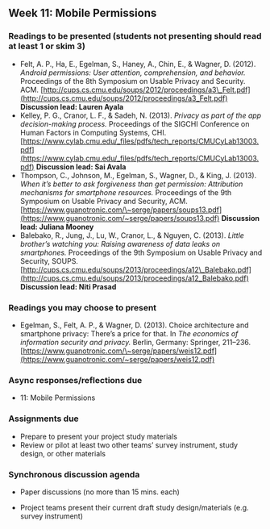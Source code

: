 ## Week 11: Mobile Permissions

### Readings to be presented (students not presenting should read at least 1 or skim 3)

  - Felt, A. P., Ha, E., Egelman, S., Haney, A., Chin, E., & Wagner, D. (2012). *Android permissions: User attention, comprehension, and behavior.* Proceedings of the 8th Symposium on Usable Privacy and Security. ACM. [http://cups.cs.cmu.edu/soups/2012/proceedings/a3\_Felt.pdf](http://cups.cs.cmu.edu/soups/2012/proceedings/a3_Felt.pdf) **Discussion lead: Lauren Ayala**
  - Kelley, P. G., Cranor, L. F., & Sadeh, N. (2013). *Privacy as part of the app decision*-*making process.* Proceedings of the SIGCHI Conference on Human Factors in Computing Systems, CHI.  [https://www.cylab.cmu.edu/_files/pdfs/tech_reports/CMUCyLab13003.pdf](https://www.cylab.cmu.edu/_files/pdfs/tech_reports/CMUCyLab13003.pdf) **Discussion lead: Sai Avala**
  - Thompson, C., Johnson, M., Egelman, S., Wagner, D., & King, J. (2013). *When it’s better to ask forgiveness than get permission: Attribution mechanisms for smartphone resources.* Proceedings of the 9th Symposium on Usable Privacy and Security, ACM. [https://www.guanotronic.com/\~serge/papers/soups13.pdf](https://www.guanotronic.com/~serge/papers/soups13.pdf) **Discussion lead: Juliana Mooney**
  - Balebako, R., Jung, J., Lu, W., Cranor, L., & Nguyen, C. (2013). *Little brother’s watching you: Raising awareness of data leaks on smartphones.* Proceedings of the 9th Symposium on Usable Privacy and Security, SOUPS. [http://cups.cs.cmu.edu/soups/2013/proceedings/a12\_Balebako.pdf](http://cups.cs.cmu.edu/soups/2013/proceedings/a12_Balebako.pdf) **Discussion lead: Niti Prasad**

### Readings you may choose to present

  - Egelman, S., Felt, A. P., & Wagner, D. (2013). Choice architecture and smartphone privacy: There’s a price for that. In *The economics of information security and privacy.* Berlin, Germany: Springer, 211–236. [https://www.guanotronic.com/\~serge/papers/weis12.pdf](https://www.guanotronic.com/~serge/papers/weis12.pdf)

### Async responses/reflections due

  - 11: Mobile Permissions


### Assignments due

  - Prepare to present your project study materials
  - Review or pilot at least two other teams’ survey instrument, study design, or other materials


### Synchronous discussion agenda

  - Paper discussions (no more than 15 mins. each)

  - Project teams present their current draft study design/materials (e.g. survey instrument)

